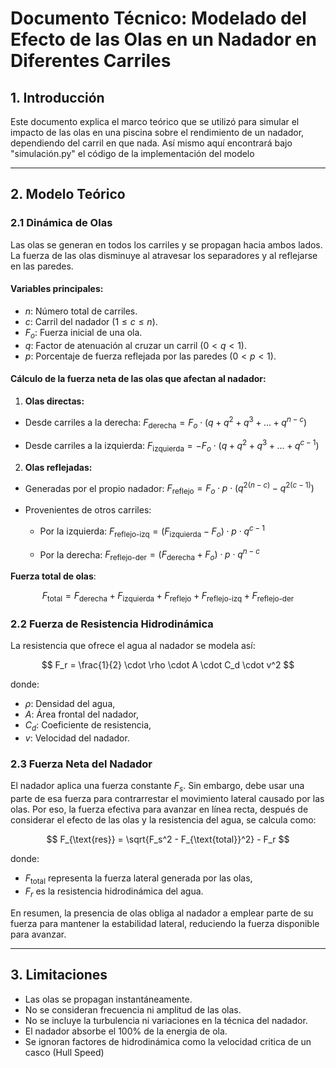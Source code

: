 # Documento Técnico: Modelado del Efecto de las Olas en un Nadador en Diferentes Carriles

## 1. Introducción

Este documento explica el marco teórico que se utilizó para simular el impacto de las olas en una piscina sobre el rendimiento de un nadador, dependiendo del carril en que nada.
Así mismo aquí encontrará bajo "simulación.py" el código de la implementación del modelo

---

## 2. Modelo Teórico

### 2.1 Dinámica de Olas

Las olas se generan en todos los carriles y se propagan hacia ambos lados. La fuerza de las olas disminuye al atravesar los separadores y al reflejarse en las paredes.

#### Variables principales:

* $n$: Número total de carriles.
* $c$: Carril del nadador ($1 \leq c \leq n$).
* $F_o$: Fuerza inicial de una ola.
* $q$: Factor de atenuación al cruzar un carril ($0 < q < 1$).
* $p$: Porcentaje de fuerza reflejada por las paredes ($0 < p < 1$).

#### Cálculo de la fuerza neta de las olas que afectan al nadador:

1. **Olas directas:**

  * Desde carriles a la derecha:
    $F_{\text{derecha}} = F_o \cdot (q + q^2 + q^3 + \ldots + q^{n-c})$

  * Desde carriles a la izquierda:
    $F_{\text{izquierda}} = -F_o \cdot (q + q^2 + q^3 + \ldots + q^{c-1})$

2. **Olas reflejadas:**

  * Generadas por el propio nadador:
    $F_{\text{reflejo}} = F_o \cdot p \cdot (q^{2(n-c)} - q^{2(c-1)})$

  * Provenientes de otros carriles:

    * Por la izquierda:
      $F_{\text{reflejo-izq}} = (F_{\text{izquierda}} - F_o) \cdot p \cdot q^{c-1}$

    * Por la derecha:
      $F_{\text{reflejo-der}} = (F_{\text{derecha}} + F_o) \cdot p \cdot q^{n-c}$
      
**Fuerza total de olas**:

$$
F_{\text{total}} = F_{\text{derecha}} + F_{\text{izquierda}} + F_{\text{reflejo}} + F_{\text{reflejo-izq}} + F_{\text{reflejo-der}}
$$

### 2.2 Fuerza de Resistencia Hidrodinámica

La resistencia que ofrece el agua al nadador se modela así:

$$
F_r = \frac{1}{2} \cdot \rho \cdot A \cdot C_d \cdot v^2
$$

donde:

* $\rho$: Densidad del agua,
* $A$: Área frontal del nadador,
* $C_d$: Coeficiente de resistencia,
* $v$: Velocidad del nadador.

### 2.3 Fuerza Neta del Nadador

El nadador aplica una fuerza constante $F_s$. Sin embargo, debe usar una parte de esa fuerza para contrarrestar el movimiento lateral causado por las olas. Por eso, la fuerza efectiva para avanzar en línea recta, después de considerar el efecto de las olas y la resistencia del agua, se calcula como:

$$
F_{\text{res}} = \sqrt{F_s^2 - F_{\text{total}}^2} - F_r
$$

donde:

* $F_{\text{total}}$ representa la fuerza lateral generada por las olas,
* $F_r$ es la resistencia hidrodinámica del agua.

En resumen, la presencia de olas obliga al nadador a emplear parte de su fuerza para mantener la estabilidad lateral, reduciendo la fuerza disponible para avanzar.

---

## 3. Limitaciones

  * Las olas se propagan instantáneamente.
  * No se consideran frecuencia ni amplitud de las olas.
  * No se incluye la turbulencia ni variaciones en la técnica del nadador.
  * El nadador absorbe el 100% de la energia de ola.
  * Se ignoran factores de hidrodinámica como la velocidad critica de un casco (Hull Speed)
